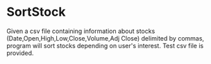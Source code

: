 # SortStock
Given a csv file containing information about stocks (Date,Open,High,Low,Close,Volume,Adj Close) delimited by commas, program will sort stocks depending on user's interest. Test csv file is provided.
